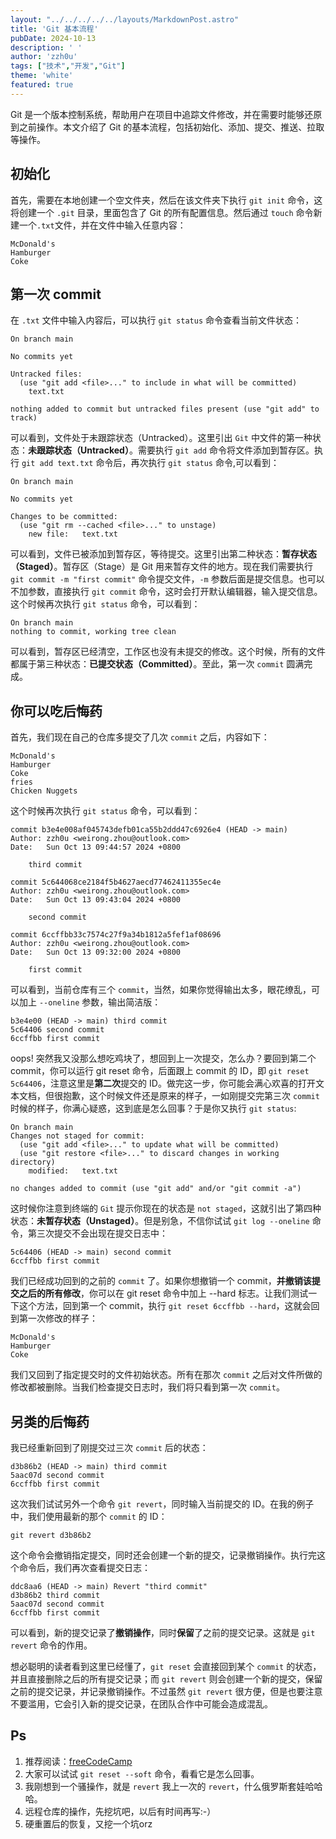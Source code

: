 ```yaml
---
layout: "../../../../../layouts/MarkdownPost.astro"
title: 'Git 基本流程'
pubDate: 2024-10-13
description: ' '
author: 'zzh0u'
tags: ["技术","开发","Git"]
theme: 'white'
featured: true
---
```


Git 是一个版本控制系统，帮助用户在项目中追踪文件修改，并在需要时能够还原到之前操作。本文介绍了 Git 的基本流程，包括初始化、添加、提交、推送、拉取等操作。

## 初始化

首先，需要在本地创建一个空文件夹，然后在该文件夹下执行 `git init` 命令，这将创建一个 `.git` 目录，里面包含了 Git 的所有配置信息。然后通过 `touch` 命令新建一个`.txt`文件，并在文件中输入任意内容：

```
McDonald's
Hamburger
Coke
```

## 第一次 commit

在 `.txt` 文件中输入内容后，可以执行 `git status` 命令查看当前文件状态：

```
On branch main

No commits yet

Untracked files:
  (use "git add <file>..." to include in what will be committed)
	text.txt

nothing added to commit but untracked files present (use "git add" to track)
```

可以看到，文件处于未跟踪状态（Untracked）。这里引出 `Git` 中文件的第一种状态：**未跟踪状态（Untracked）**。需要执行 `git add` 命令将文件添加到暂存区。执行 `git add text.txt` 命令后，再次执行 `git status` 命令,可以看到：

```
On branch main

No commits yet

Changes to be committed:
  (use "git rm --cached <file>..." to unstage)
	new file:   text.txt
```

可以看到，文件已被添加到暂存区，等待提交。这里引出第二种状态：**暂存状态（Staged）**。暂存区（Stage）是 Git 用来暂存文件的地方。现在我们需要执行 `git commit -m "first commit"` 命令提交文件，`-m` 参数后面是提交信息。也可以不加参数，直接执行 `git commit` 命令，这时会打开默认编辑器，输入提交信息。这个时候再次执行 `git status` 命令，可以看到：

```
On branch main
nothing to commit, working tree clean
```

可以看到，暂存区已经清空，工作区也没有未提交的修改。这个时候，所有的文件都属于第三种状态：**已提交状态（Committed）**。至此，第一次 `commit` 圆满完成。

## 你可以吃后悔药

首先，我们现在自己的仓库多提交了几次 `commit` 之后，内容如下：

```
McDonald's
Hamburger
Coke
fries
Chicken Nuggets
```

这个时候再次执行 `git status` 命令，可以看到：
```
commit b3e4e008af045743defb01ca55b2ddd47c6926e4 (HEAD -> main)
Author: zzh0u <weirong.zhou@outlook.com>
Date:   Sun Oct 13 09:44:57 2024 +0800

    third commit

commit 5c644068ce2184f5b4627aecd77462411355ec4e
Author: zzh0u <weirong.zhou@outlook.com>
Date:   Sun Oct 13 09:43:04 2024 +0800

    second commit

commit 6ccffbb33c7574c27f9a34b1812a5fef1af08696
Author: zzh0u <weirong.zhou@outlook.com>
Date:   Sun Oct 13 09:32:00 2024 +0800

    first commit
```

可以看到，当前仓库有三个 `commit`，当然，如果你觉得输出太多，眼花缭乱，可以加上 `--oneline` 参数，输出简洁版：

```
b3e4e00 (HEAD -> main) third commit
5c64406 second commit
6ccffbb first commit
```

oops! 突然我又没那么想吃鸡块了，想回到上一次提交，怎么办？要回到第二个 commit，你可以运行 git reset 命令，后面跟上 commit 的 ID，即 `git reset 5c64406`，注意这里是**第二次**提交的 ID。做完这一步，你可能会满心欢喜的打开文本文档，但很抱歉，这个时候文件还是原来的样子，一如刚提交完第三次 `commit` 时候的样子，你满心疑惑，这到底是怎么回事？于是你又执行 `git status`:
```
On branch main
Changes not staged for commit:
  (use "git add <file>..." to update what will be committed)
  (use "git restore <file>..." to discard changes in working directory)
	modified:   text.txt

no changes added to commit (use "git add" and/or "git commit -a")
```

这时候你注意到终端的 `Git` 提示你现在的状态是 `not staged`，这就引出了第四种状态：**未暂存状态（Unstaged）**。但是别急，不信你试试 `git log --oneline` 命令，第三次提交不会出现在提交日志中：
```
5c64406 (HEAD -> main) second commit
6ccffbb first commit
```
我们已经成功回到的之前的 `commit` 了。如果你想撤销一个 commit，**并撤销该提交之后的所有修改**，你可以在 git reset 命令中加上 --hard 标志。让我们测试一下这个方法，回到第一个 commit，执行 `git reset 6ccffbb --hard`，这就会回到第一次修改的样子：
```
McDonald's
Hamburger
Coke
```

我们又回到了指定提交时的文件初始状态。所有在那次 `commit` 之后对文件所做的修改都被删除。当我们检查提交日志时，我们将只看到第一次 `commit`。

## 另类的后悔药

我已经重新回到了刚提交过三次 `commit` 后的状态：

```
d3b86b2 (HEAD -> main) third commit
5aac07d second commit
6ccffbb first commit
```

这次我们试试另外一个命令 `git revert`，同时输入当前提交的 ID。在我的例子中，我们使用最新的那个 `commit` 的 ID：

```
git revert d3b86b2
```

这个命令会撤销指定提交，同时还会创建一个新的提交，记录撤销操作。执行完这个命令后，我们再次查看提交日志：

```
ddc8aa6 (HEAD -> main) Revert "third commit"
d3b86b2 third commit
5aac07d second commit
6ccffbb first commit
```

可以看到，新的提交记录了**撤销操作**，同时**保留**了之前的提交记录。这就是 `git revert` 命令的作用。

想必聪明的读者看到这里已经懂了，`git reset` 会直接回到某个 `commit` 的状态，并且直接删除之后的所有提交记录；而 `git revert` 则会创建一个新的提交，保留之前的提交记录，并记录撤销操作。不过虽然 `git revert` 很方便，但是也要注意不要滥用，它会引入新的提交记录，在团队合作中可能会造成混乱。

## Ps

1. 推荐阅读：[freeCodeCamp](https://www.freecodecamp.org/chinese/news/git-reverting-to-previous-commit-how-to-revert-to-last-commit/)
2. 大家可以试试 `git reset --soft` 命令，看看它是怎么回事。
3. 我刚想到一个骚操作，就是 `revert` 我上一次的 `revert`，什么俄罗斯套娃哈哈哈。
4. 远程仓库的操作，先挖坑吧，以后有时间再写:-）
5. 硬重置后的恢复，又挖一个坑orz
